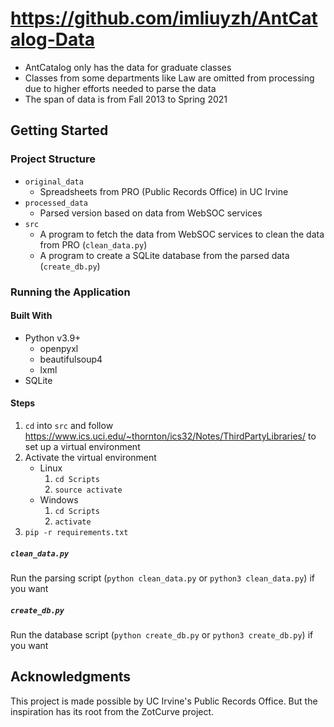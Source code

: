 # https://github.com/imliuyzh/AntCatalog-Data
+ AntCatalog only has the data for graduate classes
+ Classes from some departments like Law are omitted from processing due to higher efforts needed to parse the data
+ The span of data is from Fall 2013 to Spring 2021

## Getting Started
### Project Structure
+ `original_data`
  + Spreadsheets from PRO (Public Records Office) in UC Irvine
+ `processed_data`
  + Parsed version based on data from WebSOC services
+ `src`
  + A program to fetch the data from WebSOC services to clean the data from PRO (`clean_data.py`)
  + A program to create a SQLite database from the parsed data (`create_db.py`)

### Running the Application
#### Built With
+ Python v3.9+
  + openpyxl
  + beautifulsoup4
  + lxml
+ SQLite

#### Steps
1. `cd` into `src` and follow https://www.ics.uci.edu/~thornton/ics32/Notes/ThirdPartyLibraries/ to set up a virtual environment
2. Activate the virtual environment
   + Linux
     1. `cd Scripts`
     2. `source activate`
   + Windows
     1. `cd Scripts`
     2. `activate`
3. `pip -r requirements.txt`

##### `clean_data.py`
Run the parsing script (`python clean_data.py` or `python3 clean_data.py`) if you want

##### `create_db.py`
Run the database script (`python create_db.py` or `python3 create_db.py`) if you want

## Acknowledgments
This project is made possible by UC Irvine's Public Records Office. But the inspiration has its root from the ZotCurve project.